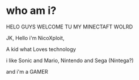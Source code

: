 # who am i?
HELO GUYS WELCOME TU MY MINECTAFT WOLRD

JK, Hello i'm NicoXploit,

A kid what Loves technology

i like Sonic and Mario,
Nintendo and Sega (Nintega?)

and i'm a GAMER
